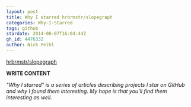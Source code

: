 ```yaml
---
layout: post
title: Why I starred hrbrmstr/slopegraph
categories: Why-I-Starred
tags: github
stardate: 2014-08-07T16:04:44Z
gh_id: 4476332
author: Nick Peihl
---
```


[hrbrmstr/slopegraph](https://github.com/hrbrmstr/slopegraph)

**WRITE CONTENT**

*"Why I starred" is a series of articles describing projects I star on GitHub and why I found them interesting. My hope is that you'll find them interesting as well.*

